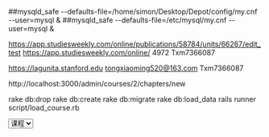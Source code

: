 ##mysqld_safe --defaults-file=/home/simon/Desktop/Depot/config/my.cnf --user=mysql &
##mysqld_safe --defaults-file=/etc/mysql/my.cnf --user=mysql &

https://app.studiesweekly.com/online/publications/58784/units/66267/edit_test
https://app.studiesweekly.com/online/
4972
Txm7366087

https://lagunita.stanford.edu
tongxiaoming520@163.com
Txm7366087

http://localhost:3000/admin/courses/2/chapters/new

rake db:drop
rake db:create
rake db:migrate
rake db:load_data
rails runner script/load_course.rb

<select name="section[content_type]" class="select-type" >
<option value="Course">课程</option>
<option value="Question">试卷</option>
</select>




